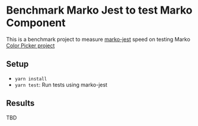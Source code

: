 # Benchmark Marko Jest to test Marko Component

This is a benchmark project to measure [marko-jest](https://github.com/abiyasa/marko-jest) speed on testing Marko [Color Picker project](https://markojs.com/docs/color-picker/)

## Setup

* `yarn install`
* `yarn test`: Run tests using marko-jest

## Results

TBD
